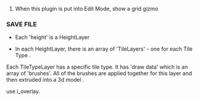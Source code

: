  
    
1.  When this plugin is put into Edit Mode, show a grid gizmo 


### SAVE FILE 
- Each 'height' is a HeightLayer 

- In each HeightLayer, there is an array of 'TileLayers' - one for each Tile Type .

Each TileTypeLayer has a specific tile type.  It has 'draw data' which is an array of 'brushes'.  All of the brushes are applied together for this layer and then extruded into a 3d model .   

use i_overlay. 